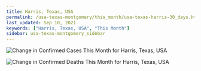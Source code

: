 ```yaml
---
title: Harris, Texas, USA
permalink: /usa-texas-montgomery/this_month/usa-texas-harris-30_days.html
last_updated: Sep 10, 2021
keywords: ["Harris, Texas, USA", "This Month"]
sidebar: usa-texas-montgomery_sidebar
---
```


![Change in Confirmed Cases This Month for Harris, Texas, USA](/covid_tracker/images/graphs/usa-texas-harris-delta_confirmed-30_days_graph.png)

![Change in Confirmed Deaths This Month for Harris, Texas, USA](/covid_tracker/images/graphs/usa-texas-harris-delta_deaths-30_days_graph.png)
